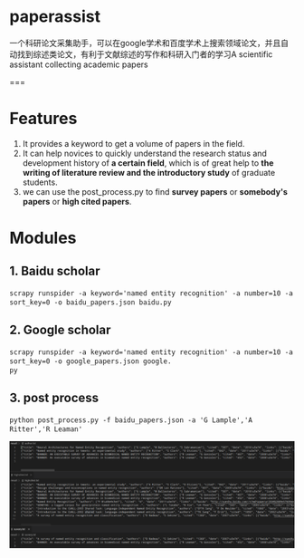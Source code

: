 # paperassist
一个科研论文采集助手，可以在google学术和百度学术上搜索领域论文，并且自动找到综述类论文，有利于文献综述的写作和科研入门者的学习A scientific assistant collecting academic papers

===
# Features
1. It provides a keyword to get a volume of papers in the field.
2. It can help novices to quickly understand the research status and development history of **a certain field**, which is of great help to **the writing of literature review and the introductory study** of graduate students.
3. we can use the post_process.py to find **survey papers** or **somebody's papers** or **high cited papers**.

# Modules

## 1. Baidu scholar

```shell
scrapy runspider -a keyword='named entity recognition' -a number=10 -a sort_key=0 -o baidu_papers.json baidu.py
```


## 2. Google scholar

```shell
scrapy runspider -a keyword='named entity recognition' -a number=10 -a sort_key=0 -o google_papers.json google.
py
```


## 3. post process
```shell
python post_process.py -f baidu_papers.json -a 'G Lample','A Ritter','R Leaman'
```
![](./images/post.png)

